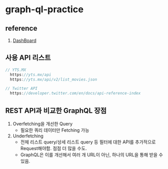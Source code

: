 # graph-ql-practice

## reference

1. [DashBoard](https://www.youtube.com/watch?v=jx5hdo50a2M)

## 사용 API 리스트

```js
// YTS.MX
  https://yts.mx/api
  https://yts.mx/api/v2/list_movies.json

// Twitter API
  https://developer.twitter.com/en/docs/api-reference-index
```

## REST API과 비교한 GraphQL 장점

1. Overfetching을 개선한 Query
   - 필요한 쿼리 데이터만 Fetching 가능
2. Underfetching
   - 전체 리스트 query/상세 리스트 query 등 필터에 대한 API를 추가적으로 Request해야함. 점점 더 많을 수도.
   - GraphQL은 이를 개선해서 여러 개 URL이 아닌, 하나의 URL을 통해 받을 수 있음.
